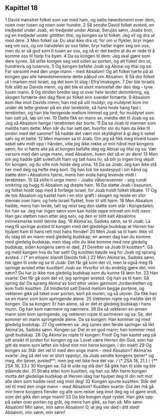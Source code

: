 ## Kapittel 18

1 David mønstret folket som var med ham, og satte høvedsmenn over dem, noen over tusen og noen over hundre.
2 Så sendte David folket avsted, en tredjedel under Joab, en tredjedel under Abisai, Serujas sønn, Joabs bror, og en tredjedel under gittitten Ittai, og kongen sa til folket: Jeg vil og dra ut med dere.
3 Men folket sa: Du skal ikke dra ut; for om vi flykter, bryr ingen seg om oss, og om halvdelen av oss faller, bryr heller ingen seg om oss; men du er så god som ti tusen av oss, og nå er det bedre at du er rede til å komme oss til hjelp fra byen.
4 Da sa kongen til dem: Jeg skal gjøre som dere synes. Så stilte kongen seg ved siden av porten, og alt folket dro ut, hundrevis og tusenvis.
5 Og kongen befalte Joab og Abisai og Ittai og sa: Far varsomt med den unge mann - med Absalom! Og alt folket hørte på at kongen gav alle høvedsmennene dette påbud om Absalom.
6 Så dro folket ut i marken mot Israel, og det kom til slag i Efra'imskogen.
7 Der ble Israels folk slått av Davids menn, og det ble et stort mannefall der den dag - tyve tusen mann.
8 Og striden bredte seg ut over hele landet deromkring, og skogen fortærte den dag flere av folket enn sverdet fortærte.
9 Absalom kom like imot Davids menn; han red på sitt muldyr, og muldyret kom inn under de tette greiner på en stor terebinte, så hans hode hang fast i terebinten, og han ble hengende mellom himmel og jord; for muldyret som han satt på, løp sin vei.
10 Dette fikk en mann se, meldte det til Joab og sa: Jeg så Absalom henge i terebinten der borte.
11 Da sa Joab til mannen som meldte ham dette: Men når du har sett det, hvorfor slo du ham da ikke til jorden med det samme? Så hadde det vært min skyldighet å gi deg ti sekel sølv og et belte.
12 Men mannen sa til Joab: Om jeg så fikk meg tilveid tusen sekel sølv midt opp i hånden, ville jeg ikke rekke ut min hånd mot kongens sønn; for vi hørte alle på at kongen befalte deg og Abisai og Ittai og sa: Vær varsom med den unge mann, med Absalom, hvem det så er av dere!
13 Men om jeg hadde gått svikefullt fram og tatt hans liv, så blir jo ingen ting skjult for kongen, og du ville nok holde deg unna.
14 Da sa Joab: Jeg kan ikke stå her med deg og hefte meg bort. Og han tok tre kastespyd i sin hånd og støtte dem i Absaloms hjerte, mens han enda hang levende midt i terebinten.
15 Så stilte ti unge menn - Joabs våbensvenner - seg rundt omkring og hugg til Absalom og drepte ham.
16 Da støtte Joab i basunen, og folket holdt opp med å forfølge Israel; for Joab holdt folket tilbake.
17 Og de tok Absalom og kastet ham i en stor grøft i skogen og reiste en stor stenrøs over ham; og hele Israel flyktet, hver til sitt hjem.
18 Men Absalom hadde, mens han levde, tatt og reist seg den støtte som står i Kongedalen; for han sa: Jeg har ingen sønn som kan holde oppe minnet om mitt navn. Han gav støtten navn etter seg selv, og den er blitt kalt Absaloms minnesmerke inntil denne dag.
19 Akima'as, Sadoks sønn, sa til Joab: La meg få springe avsted til kongen med det gledelige budskap at Herren har hjulpet ham til hans rett mot hans fiender!
20 Men Joab sa til ham: Ikke vil du idag bli en mann med gledelig budskap; en annen dag kan du komme med gledelig budskap; men idag ville du ikke komme med noe gledelig budskap, siden kongens sønn er død.
21 Deretter sa Joab til kusitten*: Gå og meld kongen hva du har sett! Og kusitten bøyde seg for Joab og sprang avsted. / {* en etioper blandt Davids folk.}
22 Men Akima'as, Sadoks sønn, tok igjen til orde og sa til Joab: Det får gå som det vil, men la også meg få springe avsted etter kusitten! Joab sa: Hvorfor vil du endelig gjøre det, min sønn? Du har jo ikke noe gledelig budskap som du kunne få lønn for.
23 Han svarte: Det får gå som det vil, jeg springer avsted. Og han sa til ham: Så spring da! Da sprang Akima'as bort etter veien gjennom Jordansletten og kom forbi kusitten.
24 Imidlertid satt David mellom begge portene, og vekteren gikk på taket over porten, bort på muren, og så utover. Da fikk han se en mann som kom springende alene.
25 Vekteren ropte og meldte det til kongen. Da sa kongen: Er han alene, så er det et gledelig budskap i hans munn. Og han kom nærmere og nærmere.
26 Da så vekteren en annen mann som kom springende, og vekteren ropte til portneren og sa: Se, det kommer en mann springende alene. Da sa kongen: Han kommer og med gledelig budskap.
27 Og vekteren sa: Jeg synes den første springer så likt Akima'as, Sadoks sønn. Kongen sa: Det er en god mann; han kommer med godt budskap.
28 Og Akima'as ropte til kongen: Fred! Og han kastet seg på sitt ansikt til jorden for kongen og sa: Lovet være Herren din Gud, som har gitt de menn som løftet sin hånd mot min herre kongen, i din makt!
29 Og kongen sa: Står det vel til med den unge mann - med Absalom? Akima'as svarte: Jeg så det var et stort oppstyr, da Joab sendte kongens tjener* og meg, din tjener, avsted**; men jeg vet ikke hva det var. / {* 2SA 18, 21.} / {** 2SA 18, 23.}
30 Kongen sa: Gå til side og stå der! Så gikk han til side og ble stående der.
31 Straks etter kom kusitten, og han sa: Min herre kongen motta det gledelige budskap at Herren idag har hjulpet deg til din rett mot alle dem som hadde reist seg imot deg!
32 Kongen spurte kusitten: Står det vel til med den unge mann - med Absalom? Kusitten svarte: Gid det må gå min herre kongens fiender og alle som reiser seg imot deg og vil gjøre ondt, som det gikk den unge mann!
33 Da ble kongen dypt rystet. Han gikk opp på salen over porten og gråt, og mens han gikk, sa han så: Min sønn Absalom! Min sønn, min sønn Absalom! O, at jeg var død i ditt sted! Absalom, min sønn, min sønn!
